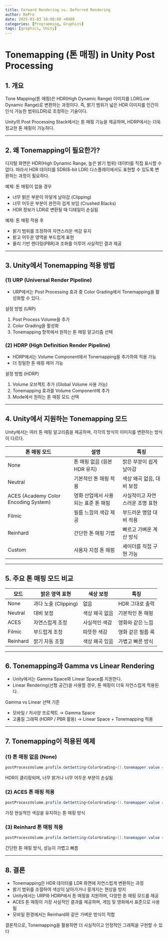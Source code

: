 ```yaml
---
title: Forward Rendering vs. Deferred Rendering
author: RePro
date: 2025-03-03 10:00:00 +0900
categories: [Programming, Graphics]
tags: [graphics, Unity]
---
```


# Tonemapping (톤 매핑) in Unity Post Processing

## 1. 개요
Tone Mapping(톤 매핑)은 HDR(High Dynamic Range) 이미지를 LDR(Low Dynamic Range)로 변환하는 과정이다. 즉, 밝기 범위가 넓은 HDR 이미지를 인간이 인식 가능한 범위(LDR)로 조정하는 기술이다.

Unity의 Post Processing Stack에서는 톤 매핑 기능을 제공하며, HDRP에서는 더욱 정교한 톤 매핑이 가능하다.

---

## 2. 왜 Tonemapping이 필요한가?
디지털 화면은 HDR(High Dynamic Range, 높은 밝기 범위) 데이터를 직접 표시할 수 없다. 따라서 HDR 데이터를 SDR(8-bit LDR) 디스플레이에서도 표현할 수 있도록 변환하는 과정이 필요하다.

예제: 톤 매핑이 없을 경우
- 너무 밝은 부분이 하얗게 날아감 (Clipping)
- 너무 어두운 부분이 완전히 검게 보임 (Crushed Blacks)
- HDR 정보가 LDR로 변환될 때 디테일이 손실됨

예제: 톤 매핑 적용 후
- 밝기 범위를 조정하여 자연스러운 색감 유지
- 밝고 어두운 영역을 부드럽게 표현
- 물리 기반 렌더링(PBR)과 조화를 이루어 사실적인 결과 제공

---

## 3. Unity에서 Tonemapping 적용 방법
### (1) URP (Universal Render Pipeline)
- URP에서는 Post Processing 효과 중 Color Grading에서 Tonemapping을 활성화할 수 있다.

설정 방법 (URP)
1. Post Process Volume을 추가
2. Color Grading을 활성화
3. Tonemapping 항목에서 원하는 톤 매핑 알고리즘 선택

### (2) HDRP (High Definition Render Pipeline)
- HDRP에서는 Volume Component에서 Tonemapping을 추가하여 적용 가능
- 더 정밀한 톤 매핑 제어 가능

설정 방법 (HDRP)
1. Volume 오브젝트 추가 (Global Volume 사용 가능)
2. Tonemapping 효과를 Volume Component에 추가
3. Mode에서 원하는 톤 매핑 모드 선택

---

## 4. Unity에서 지원하는 Tonemapping 모드
Unity에서는 여러 톤 매핑 알고리즘을 제공하며, 각각의 방식이 이미지를 변환하는 방식이 다르다.

| 톤 매핑 모드 | 설명 | 특징 |
|------------|-----------------|----------------------|
| None | 톤 매핑 없음 (원본 HDR 유지) | 밝은 부분이 쉽게 날아감 |
| Neutral | 기본적인 톤 매핑 적용 | 색상 왜곡 없음, 대비 보정 |
| ACES (Academy Color Encoding System) | 영화 산업에서 사용되는 표준 톤 매핑 | 사실적이고 자연스러운 조명 표현 |
| Filmic | 필름 느낌의 색감 제공 | 부드러운 명암 대비 적용 |
| Reinhard | 간단한 톤 매핑 기법 | 빠르고 가벼운 계산 방식 |
| Custom | 사용자 지정 톤 매핑 | 셰이더를 직접 구현 가능 |

---

## 5. 주요 톤 매핑 모드 비교
| 모드 | 밝은 영역 표현 | 색상 보정 | 특징 |
|------|-------------|---------|-------|
| None | 과다 노출 (Clipping) | 없음 | HDR 그대로 출력 |
| Neutral | 대비 보정 | 색상 왜곡 없음 | 기본적인 톤 매핑 |
| ACES | 자연스럽게 조정 | 사실적인 색감 | 영화와 같은 느낌 |
| Filmic | 부드럽게 조정 | 따뜻한 색감 | 영화 같은 필름 룩 |
| Reinhard | 밝기 자동 조절 | 색상 왜곡 있음 | 가볍고 빠른 방식 |

---

## 6. Tonemapping과 Gamma vs Linear Rendering
- Unity에서는 Gamma Space와 Linear Space를 지원한다.
- Linear Rendering(선형 공간)을 사용할 경우, 톤 매핑이 더욱 자연스럽게 적용된다.

Gamma vs Linear 선택 기준
- 모바일 / 저사양 프로젝트 → Gamma Space
- 고품질 그래픽 (HDRP / PBR 활용) → Linear Space + Tonemapping 적용

---

## 7. Tonemapping이 적용된 예제
### (1) 톤 매핑 없음 (None)
```csharp
postProcessVolume.profile.GetSetting<ColorGrading>().tonemapper.value = Tonemapper.None;
```
HDR이 클리핑되며, 너무 밝거나 너무 어두운 부분이 손실됨

### (2) ACES 톤 매핑 적용
```csharp
postProcessVolume.profile.GetSetting<ColorGrading>().tonemapper.value = Tonemapper.ACES;
```
가장 현실적인 색감을 유지하는 톤 매핑 방식

### (3) Reinhard 톤 매핑 적용
```csharp
postProcessVolume.profile.GetSetting<ColorGrading>().tonemapper.value = Tonemapper.Reinhard;
```
간단한 톤 매핑 방식, 성능이 가볍고 빠름

---

## 8. 결론
- Tonemapping은 HDR 데이터를 LDR 화면에 자연스럽게 변환하는 과정
- 밝기 범위를 조절하여 색상이 날아가거나 뭉개지는 현상을 방지
- Unity에서는 URP와 HDRP에서 톤 매핑을 지원하며, 다양한 톤 매핑 모드를 제공
- ACES 톤 매핑이 가장 사실적인 결과를 제공하며, 게임 및 영화에서 표준으로 사용됨
- 모바일 환경에서는 Reinhard와 같은 가벼운 방식이 적합

결론적으로, Tonemapping을 활용하면 더 사실적이고 안정적인 그래픽을 구현할 수 있다

